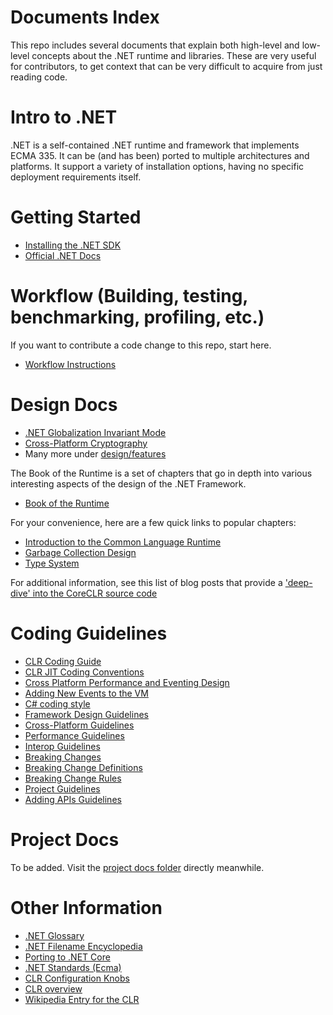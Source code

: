 Documents Index
===============

This repo includes several documents that explain both high-level and low-level concepts about the .NET runtime and libraries. These are very useful for contributors, to get context that can be very difficult to acquire from just reading code.

Intro to .NET
==================

.NET is a self-contained .NET runtime and framework that implements ECMA 335. It can be (and has been) ported to multiple architectures and platforms. It support a variety of installation options, having no specific deployment requirements itself.

Getting Started
===============

- [Installing the .NET SDK](https://dotnet.microsoft.com/download)
- [Official .NET Docs](https://docs.microsoft.com/dotnet/core/)

Workflow (Building, testing, benchmarking, profiling, etc.)
===============

If you want to contribute a code change to this repo, start here.

- [Workflow Instructions](workflow/README.md)

Design Docs
=================

- [.NET Globalization Invariant Mode](design/features/globalization-invariant-mode.md)
- [Cross-Platform Cryptography](design/features/cross-platform-cryptography.md)
- Many more under [design/features](design/features/)

The Book of the Runtime is a set of chapters that go in depth into various
interesting aspects of the design of the .NET Framework.

- [Book of the Runtime](design/coreclr/botr/README.md)

For your convenience, here are a few quick links to popular chapters:

- [Introduction to the Common Language Runtime](design/coreclr/botr/intro-to-clr.md)
- [Garbage Collection Design](design/coreclr/botr/garbage-collection.md)
- [Type System](design/coreclr/botr/type-system.md)

For additional information, see this list of blog posts that provide a ['deep-dive' into the CoreCLR source code](deep-dive-blog-posts.md)

Coding Guidelines
=================

- [CLR Coding Guide](coding-guidelines/clr-code-guide.md)
- [CLR JIT Coding Conventions](coding-guidelines/clr-jit-coding-conventions.md)
- [Cross Platform Performance and Eventing Design](coding-guidelines/cross-platform-performance-and-eventing.md)
- [Adding New Events to the VM](coding-guidelines/EventLogging.md)
- [C# coding style](coding-guidelines/coding-style.md)
- [Framework Design Guidelines](coding-guidelines/framework-design-guidelines-digest.md)
- [Cross-Platform Guidelines](coding-guidelines/cross-platform-guidelines.md)
- [Performance Guidelines](coding-guidelines/performance-guidelines.md)
- [Interop Guidelines](coding-guidelines/interop-guidelines.md)
- [Breaking Changes](coding-guidelines/breaking-changes.md)
- [Breaking Change Definitions](coding-guidelines/breaking-change-definitions.md)
- [Breaking Change Rules](coding-guidelines/breaking-change-rules.md)
- [Project Guidelines](coding-guidelines/project-guidelines.md)
- [Adding APIs Guidelines](coding-guidelines/adding-api-guidelines.md)

Project Docs
=================

To be added. Visit the [project docs folder](project/) directly meanwhile.

Other Information
=================

- [.NET Glossary](project/glossary.md)
- [.NET Filename Encyclopedia](project/dotnet-filenames.md)
- [Porting to .NET Core](https://docs.microsoft.com/en-us/dotnet/standard/analyzers/portability-analyzer)
- [.NET Standards (Ecma)](project/dotnet-standards.md)
- [CLR Configuration Knobs](../src/coreclr/src/inc/clrconfigvalues.h)
- [CLR overview](https://docs.microsoft.com/dotnet/standard/clr)
- [Wikipedia Entry for the CLR](https://en.wikipedia.org/wiki/Common_Language_Runtime)
